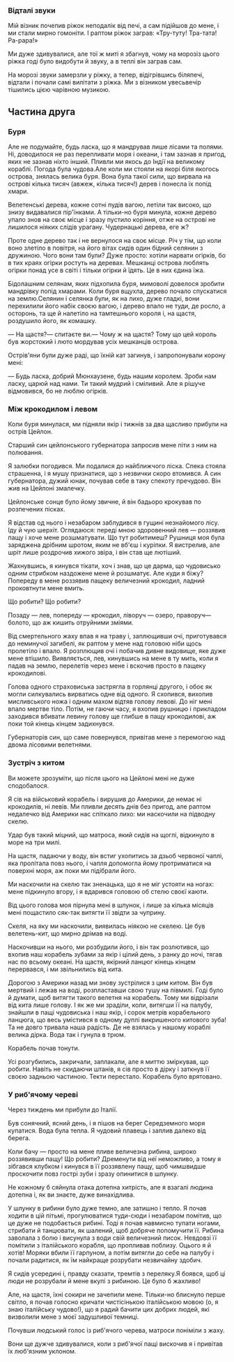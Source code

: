 ### Відталі звуки

Мій візник почепив ріжок неподалік від печі, а сам підійшов до мене, і ми стали мирно гомоніти.
І раптом ріжок заграв:
«Тру-туту!
Тра-тата!
Ра-рара!»

Ми дуже здивувалися, але тої ж миті я збагнув, чому на морозіз цього ріжка годі було видобути й звуку, а в теплі він заграв сам.

На морозі звуки замерзли у ріжку, а тепер, відігрівшись біляпечі, відтали і почали самі вилітати з ріжка.
Ми з візником увесьвечір тішились цією чарівною музикою.

## Частина друга

### Буря

Але не подумайте, будь ласка, що я мандрував лише лісами та полями.
Ні, доводилося не раз перепливати моря і океани, і там зазнав я пригод, яких не зазнав ніхто інший.
Пливли ми якось до Індії на великому кораблі.
Погода була чудова.Але коли ми стояли на якорі біля якогось острова, знялась велика буря.
Вона була такої сили, що вирвала на острові кілька тисяч (авжеж, кілька тисяч!) дерев і понесла їх попід хмари.

Велетенські дерева, кожне сотні пудів вагою, летіли так високо, що знизу видавалися пір'їнками.
А тільки-но буря минула, кожне дерево упало знов на своє місце і зразу пустило коріння, отже на острові не лишилося ніяких слідів урагану.
Чудернацькі дерева, еге ж?

Проте одне дерево так і не вернулося на своє місце.
Річ у тім, що коли воно злетіло в повітря, на його вітах сидів один бідний селянин з дружиною.
Чого вони там були?
Дуже просто: хотіли нарвати огірків, бо в тих краях огірки ростуть на деревах.
Мешканці острова люблять огірки понад усе в світі і тільки огірки й їдять.
Це в них єдина їжа.

Бідолашним селянам, яких підхопила буря, мимоволі довелося зробити мандрівку попід хмарами.
Коли буря вщухла, дерево почало спускатися на землю.Селянин і селянка були, як на лихо, дуже гладкі, вони перехилили його набік своєю вагою, і дерево впало не туди, де росло, а осторонь, та ще й налетіло на тамтешнього короля і, на щастя, роздушило його, як комашку.

— На щастя?— спитаєте ви.— Чому ж на щастя?
Тому що цей король був жорстокий і люто мордував усіх мешканців острова.

Острів'яни були дуже раді, що їхній кат загинув, і запропонували корону мені:

— Будь ласка, добрий Мюнхаузене, будь нашим королем.
Зроби нам ласку, царюй над нами.
Ти такий мудрий і сміливий.
Але я рішуче відмовився, бо не люблю огірків.

### Між крокодилом і левом

Коли буря минулася, ми підняли якір і тижнів за два щасливо прибули на острів Цейлон.

Старший син цейлонського губернатора запросив мене піти з ним на полювання.

Я залюбки погодився.
Ми подалися до найближчого ліска.
Спека стояла страшенна, і я мушу признатися, що з незвички скоро втомився.
А син губернатора, дужий юнак, почував себе в таку спекоту пречудово.
Він жив на Цейлоні змалечку.

Цейлонське сонце було йому звичне, й він бадьоро крокував по розпечених пісках.

Я відстав од нього і незабаром заблудився в гущині незнайомого лісу.
Іду й чую шерхіт.
Оглядаюся: переді мною здоровенний лев — роззявив пащу і хоче мене розшматувати.
Що тут робитимеш?
Рушниця моя була заряджена дрібним шротом, яким не вб'єш і куріпки.
Я вистрелив, але шріт лише роздрочив хижого звіра, і він став ще лютіший.

Жахнувшись, я кинувся тікати, хоч і знав, що це дарма, що чудовисько одним стрибком наздожене мене й розшматує.
Але куди я біжу?
Попереду в мене роззявив пащеку величезний крокодил, ладний проковтнути мене вмить.

Що робити?
Що робити?

Позаду — лев, попереду — крокодил, ліворуч — озеро, праворуч— болото, що аж кишить отруйними зміями.

Від смертельного жаху впав я на траву і, заплющивши очі, приготувався до неминучої загибелі, як раптом у мене над головою ніби щось пролетіло і впало.
Я розплющив очі і побачив дивне видовище, яке дуже мене втішило. 
Виявляється, лев, кинувшись на мене в ту мить, коли я падав на землю, перелетів через мене і вскочив просто в пащеку крокодилові.

Голова одного страховиська застрягла в горлянці другого, і обоє як могли силкувались вирватись одне від одного.
Я схопився, вихопив мисливського ножа і одним махом відтяв голову левові.
До ніг мені впало мертве тіло.
Потім, не гаючи часу, я вхопив рушницю і прикладом заходився вбивати левину голову ще глибше в пащу крокодилові, аж поки той кінець кінцем задихнувся.

Губернаторів син, що саме повернувся, привітав мене з перемогою над двома лісовими велетнями.

### Зустріч з китом

Ви можете зрозуміти, що після цього на Цейлоні мені не дуже сподобалося.

Я сів на військовий корабель і вирушив до Америки, де немає ні крокодилів, ні левів.
Ми пливли десять днів без пригод, але раптом недалечко від Америки нас спіткало лихо: ми наскочили на підводну скелю.

Удар був такий міцний, що матроса, який сидів на щоглі, відкинуло в море на три милі.

На щастя, падаючи у воду, він встиг ухопитись за дзьоб червоної чаплі, яка пролітала повз нього, і чапля допомогла йому протриматися на поверхні моря, аж поки ми підібрали його.

Ми наскочили на скелю так зненацька, що я не міг устояти на ногах: мене підкинуло вгору, і я вдарився головою об стелю своєї каюти.

Від цього голова моя пірнула мені в шлунок, і лише за кілька місяців мені пощастило сяк-так витягти її звідти за чуприну.

Скеля, на яку ми наскочили, виявилась ніякою не скелею.
Це був велетень-кит, що мирно дрімав на воді.

Наскочивши на нього, ми розбудили його, і він так розлютився, що вхопив наш корабель зубами за якір і цілий день, з ранку до ночі, тягав нас по всьому океані.
На щастя, якірний ланцюг кінець кінцем перервався, і ми звільнились від кита.

Дорогою з Америки назад ми знову зустрілися з цим китом.
Він був мертвий і лежав на воді, розпластавши свою тушу на півмилі.
Годі було й думати, щоб витягти такого велетня на корабель.
Тому ми відрізали від кита лише голову.
І як же ми зраділи, коли, витягши її на палубу, знайшли в пащі чудовиська і наш якір, і сорок метрів корабельного ланцюга, що весь умістився в одному дуплі викришеного китового зуба!Та не довго тривала наша радість.
Де не взялась у нашому кораблі велика дірка.
Вода так і гунула в трюм.

Корабель почав тонути.

Усі розгубились, закричали, заплакали, але я миттю зміркував, що робити.
Навіть не скидаючи штанів, я сів просто в дірку і заткнув її своєю задньою частиною.
Текти перестало.
Корабель було врятовано.

### У риб'ячому череві

Через тиждень ми прибули до Італії.

Був сонячний, ясний день, і я пішов на берег Середземного моря купатися.
Вода була тепла.
Я чудовий плавець і заплив далеко від берега.

Коли бачу — просто на мене пливе величезна рибина, широко роззявивши пащу!
Що робити?
Дременути від неї неможливо, а тому я зібгався клубком і кинувся в її роззявлену пащу, щоб чимшвидше проскочити повз гострі зуби і зразу опинитися в шлунку.

Не кожному б сяйнула отака дотепна хитрість, але я взагалі людина дотепна і, як ви знаєте, дуже винахідлива.

У шлунку в рибини було дуже темно, але затишно і тепло.
Я почав ходити в цій пітьмі, прогулюватися туди-сюди і незабаром помітив, що це дуже не подобається рибині.
Тоді я почав навмисно тупати ногами, стрибати й танцювати, як шалений, щоб добряче попомучити її.
Рибина заволала з болю і висунула з води свій величезний писок.
Невдовзі її помітили з італійського корабля, що пропливав поблизу.
Оцього я й хотів!
Моряки вбили її гарпуном, а потім витягли до себе на палубу і почали радитися, як їм найкраще розрубати незвичайну здобич.

Я сидів усередині і, правду сказати, тремтів з переляку.Я боявся, щоб ці люди не розрубали й мене вкупі з рибиною.
Це було б жахливо!

Але, на щастя, їхні сокири не зачепили мене.
Тільки-но блиснуло перше світло, я почав голосно кричати чистісінькою італійською мовою (о, я знаю італійську чудово!), що я радий бачити цих добрих людей, які визволили мене з моєї задушливої темниці.

Почувши людський голос із риб'ячого черева, матроси поніміли з жаху.

Вони ще дужче здивувалися, коли з риб'ячої пащі вискочив я і привітав їх люб'язним уклоном.
